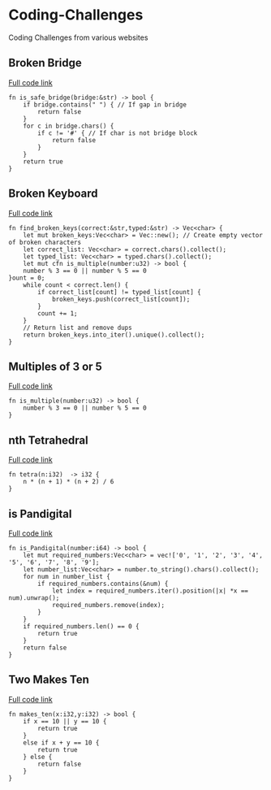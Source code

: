 # Coding-Challenges
Coding Challenges from various websites

## Broken Bridge
[Full code link](https://github.com/Drew-Alleman/Coding-Challenges/blob/main/broken_bridge/src/main.rs)
```
fn is_safe_bridge(bridge:&str) -> bool {
    if bridge.contains(" ") { // If gap in bridge
        return false
    } 
    for c in bridge.chars() {
        if c != '#' { // If char is not bridge block
            return false
        }
    }
    return true
}
```


## Broken Keyboard
[Full code link](https://github.com/Drew-Alleman/Coding-Challenges/blob/main/broken_keyboard/src/main.rs)
```
fn find_broken_keys(correct:&str,typed:&str) -> Vec<char> {
    let mut broken_keys:Vec<char> = Vec::new(); // Create empty vector of broken characters
    let correct_list: Vec<char> = correct.chars().collect();
    let typed_list: Vec<char> = typed.chars().collect();
    let mut cfn is_multiple(number:u32) -> bool {
    number % 3 == 0 || number % 5 == 0
}ount = 0;
    while count < correct.len() {
        if correct_list[count] != typed_list[count] {
            broken_keys.push(correct_list[count]);
        }
        count += 1;
    }
    // Return list and remove dups
    return broken_keys.into_iter().unique().collect();
}
```
## Multiples of 3 or 5
[Full code link](https://github.com/Drew-Alleman/Coding-Challenges/blob/main/multiples_of_3_or_5/src/main.rs)
```
fn is_multiple(number:u32) -> bool {
    number % 3 == 0 || number % 5 == 0
}
```
## nth Tetrahedral
[Full code link](https://github.com/Drew-Alleman/Coding-Challenges/blob/main/n_tetrahedral/src/main.rs)
```
fn tetra(n:i32)  -> i32 {
    n * (n + 1) * (n + 2) / 6
}
```
## is Pandigital
[Full code link](https://github.com/Drew-Alleman/Coding-Challenges/blob/main/pandigital_numbers/src/main.rs)
```
fn is_Pandigital(number:i64) -> bool {
    let mut required_numbers:Vec<char> = vec!['0', '1', '2', '3', '4', '5', '6', '7', '8', '9'];
    let number_list:Vec<char> = number.to_string().chars().collect();
    for num in number_list {
        if required_numbers.contains(&num) {
            let index = required_numbers.iter().position(|x| *x == num).unwrap();
            required_numbers.remove(index);
        }
    }
    if required_numbers.len() == 0 {
        return true
    }
    return false
}
```
## Two Makes Ten
[Full code link](https://github.com/Drew-Alleman/Coding-Challenges/blob/main/two_makes_ten/src/main.rs)
```
fn makes_ten(x:i32,y:i32) -> bool {
    if x == 10 || y == 10 {
        return true
    }
    else if x + y == 10 {
        return true
    } else {
        return false
    }
}
```
